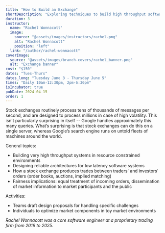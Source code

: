 ```yaml
---
title: "How to Build an Exchange"
shortDescription: "Exploring techniques to build high throughput software systems"
duration: 3
instructor:
  name: "Rachel Wonnacott"
  image:
    source: "@assets/images/instructors/rachel.png"
    alt: "Rachel Wonnacott"
    position: "left"
  link: "/author/rachel-wonnacott"
coverImage:
  source: "@assets/images/branch-covers/rachel_banner.png"
  alt: "Exchange banner"
cost: "$150"
dates: "Tues-Thurs"
dates_long: "Tuesday June 3 - Thursday June 5"
times: "Daily 10am-12:30pm, 2pm-6:30pm"
isIncubator: true
pubDate: 2024-04-15
order: 1
---
```


Stock exchanges routinely process tens of thousands of messages per second, and are designed to process millions in case of high volatility. This isn’t particularly surprising in itself -- Google handles approximately this many queries. What’s surprising is that stock exchanges can do this on a single server, whereas Google’s search engine runs on untold fleets of machines around the world.

General topics:

- Building very high throughput systems in resource constrained environments
- Designing reliable architectures for low latency software systems
- How a stock exchange produces trades between traders' and investors' orders (order books, auctions, implied matching)
- Fairness implications: equal treatment of incoming orders, dissemination of market information to market participants and the public

Activities:

- Teams draft design proposals for handling specific challenges
- Individuals to optimize market components in toy market environments

*Rachel Wonnacott was a core software engineer at a proprietary trading firm from 2019 to 2025.*
